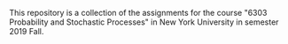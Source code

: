 This repository is a collection of the assignments for the course "6303 Probability and Stochastic Processes" in New York University in semester 2019 Fall.
